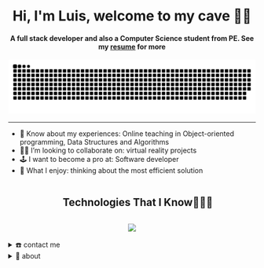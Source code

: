 <div align="center">
<h1 align="center">Hi, I'm Luis, welcome to my cave 🧑‍💻</h1>
<h4 align="center">A full stack developer and also a Computer Science student from PE. See my <a href="https://www.google.com" target="_blank">resume</a> for more</h4>
</div>

<div align="center">
  <img  src="https://github.com/1999AZZAR/1999AZZAR/blob/main/resources/img/grid-snake.svg"
       alt="snake" /></a>
</div>

-----

- 📄 Know about my experiences: Online teaching in Object-oriented programming, Data Structures and Algorithms
- 👨‍💻 I’m looking to collaborate on: virtual reality projects
- 🕹️ I want to become a pro at: Software developer
- 🤝 What I enjoy: thinking about the most efficient solution

<!--h1 without bottom border-->
<div id="user-content-toc">
  <ul align="center">
    <summary><h2 style="display: inline-block">Technologies That I Know👨🏻‍💻</h2></summary>
  </ul>
</div>
<!--tech stack icons-->
<p align="center">
  <a href="https://skillicons.dev">
    <img src="https://skillicons.dev/icons?i=git,bootstrap,cpp,java,css,discord,express,sequelize,github,html,js,linux,md,materialui,mysql,nextjs,postgres,nodejs,postman,py,react,redux,vscode&perline=14" />
  </a>
</p>


<details>
  <summary>☎️ contact me</summary>
<div>
  <samp>
    <h2 align="center">you can reach me by:</h2>
    <p align="center">
      <br/>
      <a href="https://www.linkedin.com/in/luis-robledo-7723a01b6" target="blank"><img align="center"
         src="https://img.shields.io/badge/linkedin-%231DA1F2.svg?style=for-the-badge&logo=linkedin&logoColor=white"
         alt="azzar" height="30"/></a>
      <a href="luisr_02@outlook.es" target="blank"><img align="center"
         src="https://img.shields.io/badge/Microsoft_Outlook-0078D4?style=for-the-badge&logo=microsoft-outlook&logoColor=white"
         alt="azzar" height="30"/></a>
    </p>
  <p align="center">
      <a href="https://www.instagram.com/luis206r/" target="blank"><img align="center"
         src="https://img.shields.io/badge/instagram-%23E4405F.svg?style=for-the-badge&logo=Instagram&logoColor=white"
         alt="azzar" height="30"/></a>
      <br>
    </p>
  </samp>
</div>
</details>

<details>
  <summary>🧮 about</summary>
<div>
<samp>
<h2 align="center">About this Account</h2>
 <p align="center">
  <a href="github.com/luis206r" target="blank"><img align="center" 
     src="https://komarev.com/ghpvc/?username=luis206r&style=for-the-badge&label=PROFILE+VIEWS" height="25"
     alt="views count" /></a>
  </p>

 </samp>
</div>
</details>
  
